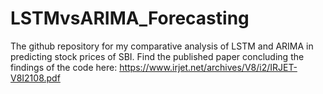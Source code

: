 # LSTMvsARIMA_Forecasting
The github repository for my comparative analysis of LSTM and ARIMA in predicting stock prices of SBI.
Find the published paper concluding the findings of the code here: https://www.irjet.net/archives/V8/i2/IRJET-V8I2108.pdf
